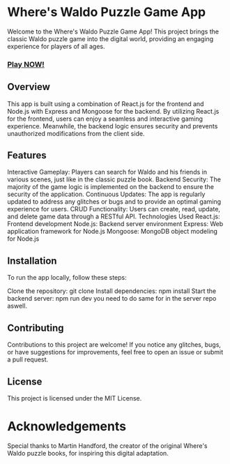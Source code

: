 # Where's Waldo Puzzle Game App
Welcome to the Where's Waldo Puzzle Game App! This project brings the classic Waldo puzzle game into the digital world, providing an engaging experience for players of all ages.
### [Play NOW!](https://where-is-waldo-5o4.pages.dev/)

## Overview
This app is built using a combination of React.js for the frontend and Node.js with Express and Mongoose for the backend. By utilizing React.js for the frontend, users can enjoy a seamless and interactive gaming experience. Meanwhile, the backend logic ensures security and prevents unauthorized modifications from the client side.

## Features
Interactive Gameplay: Players can search for Waldo and his friends in various scenes, just like in the classic puzzle book.
Backend Security: The majority of the game logic is implemented on the backend to ensure the security of the application.
Continuous Updates: The app is regularly updated to address any glitches or bugs and to provide an optimal gaming experience for users.
CRUD Functionality: Users can create, read, update, and delete game data through a RESTful API.
Technologies Used
React.js: Frontend development
Node.js: Backend server environment
Express: Web application framework for Node.js
Mongoose: MongoDB object modeling for Node.js

## Installation

To run the app locally, follow these steps:

Clone the repository: git clone <repository-url>
Install dependencies: npm install
Start the backend server: npm run dev
you need to do same for in the server repo aswell.

## Contributing
Contributions to this project are welcome! If you notice any glitches, bugs, or have suggestions for improvements, feel free to open an issue or submit a pull request.

## License
This project is licensed under the MIT License.

# Acknowledgements
Special thanks to Martin Handford, the creator of the original Where's Waldo puzzle books, for inspiring this digital adaptation.

